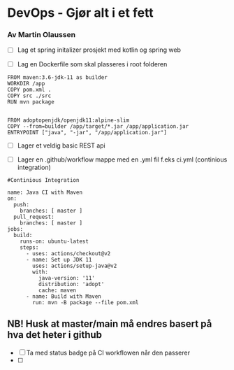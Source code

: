 # DevOps - Gjør alt i et fett 
### Av Martin Olaussen


* [ ] Lag et spring initalizer prosjekt med kotlin og spring web 
* [ ] Lag en Dockerfile som skal plasseres i root folderen 


````
FROM maven:3.6-jdk-11 as builder
WORKDIR /app
COPY pom.xml .
COPY src ./src
RUN mvn package


FROM adoptopenjdk/openjdk11:alpine-slim
COPY --from=builder /app/target/*.jar /app/application.jar
ENTRYPOINT ["java", "-jar", "/app/application.jar"]
````


* [ ] Lager et veldig basic REST api
* [ ] Lager en .github/workflow mappe med en .yml fil f.eks ci.yml (continious integration)


````
#Continious Integration

name: Java CI with Maven
on:
  push:
    branches: [ master ]
  pull_request:
    branches: [ master ]
jobs:
  build:
    runs-on: ubuntu-latest
    steps:
      - uses: actions/checkout@v2
      - name: Set up JDK 11
        uses: actions/setup-java@v2
        with:
          java-version: '11'
          distribution: 'adopt'
          cache: maven
      - name: Build with Maven
        run: mvn -B package --file pom.xml
````

## NB! Husk at master/main må endres basert på hva det heter i github

* [ ] Ta med status badge på CI workflowen når den passerer
* [ ] 




